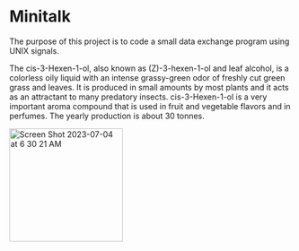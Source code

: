 # Minitalk

The purpose of this project is to code a small data exchange program
using UNIX signals.


The cis-3-Hexen-1-ol, also known as (Z)-3-hexen-1-ol and leaf alcohol, is a colorless oily
liquid with an intense grassy-green odor of freshly cut green grass and leaves.
It is produced in small amounts by most plants and it acts as an attractant to many
predatory insects. cis-3-Hexen-1-ol is a very important aroma compound that is used in
fruit and vegetable flavors and in perfumes.
The yearly production is about 30 tonnes.

<img width="202" alt="Screen Shot 2023-07-04 at 6 30 21 AM" src="https://github.com/Zyon213/Minitalk/assets/89134256/4d4fb9e3-30be-49e1-90d3-bfdc54ce833b">
